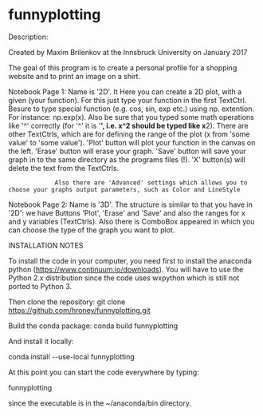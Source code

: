 # funnyplotting

Description:

Created by Maxim Brilenkov at the Innsbruck University on January 2017

The goal of this program is to create a personal profile for a shopping website and to print an image on a shirt.

Notebook Page 1: Name is '2D'. It Here you can create a 2D plot, with a given (your function). For this just type your function in the first
                 TextCtrl. Besure to type special function (e.g. cos, sin, exp etc.) using np. extention. For instance: np.exp(x). Also be
                 sure that you typed some math operations like '^' correctly (for '^' it is '**', i.e. x^2 should be typed like x**2).
                 There are other TextCtrls, which are for defining the range of the plot (x from 'some value' to 'some value').
                 'Plot' button will plot your function in the canvas on the left.
                 'Erase' button will erase your graph.
                 'Save' button will save your graph in to the same directory as the programs files (!).
                 'X' button(s) will delete the text from the TextCtrls.
                 
                 Also there are 'Advanced' settings which allows you to choose your graphs output parameters, such as Color and LineStyle

Notebook Page 2: Name is '3D'. The structure is similar to that you have in '2D': we have Buttons 'Plot', 'Erase' and 'Save' and also the
                 ranges for x and y variables (TextCtrls). Also there is ComboBox appeared in which you can choose the type of the graph 
                 you want to plot.

INSTALLATION NOTES

To install the code in your computer, you need first to install the anaconda python (https://www.continuum.io/downloads). 
You will have to use the Python 2.x distribution since the code uses wxpython which is still not ported to Python 3.

Then clone the repository: git clone https://github.com/hroney/funnyplotting.git

Build the conda package: conda build funnyplotting

And install it locally:

conda install --use-local funnyplotting

At this point you can start the code everywhere by typing:

funnyplotting

since the executable is in the ~/anaconda/bin directory.
